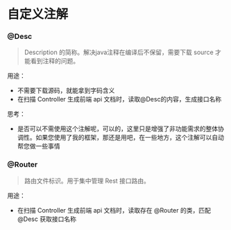 # 自定义注解

### @Desc
> Description 的简称。解决java注释在编译后不保留，需要下载 source 才能看到注释的问题。

用途：
- 不需要下载源码，就能拿到字码含义
- 在扫描 Controller 生成前端 api 文档时，读取@Desc的内容，生成接口名称

思考：
- 是否可以不需使用这个注解呢，可以的，这里只是增强了非功能需求的整体协调性。如果您使用了我的框架，那还是用吧，在一些地方，这个注解可以自动帮您做一些事情


### @Router
> 路由文件标识。用于集中管理 Rest 接口路由。

用途：
- 在扫描 Controller 生成前端 api 文档时，读取存在 @Router 的类，匹配 @Desc 获取接口名称